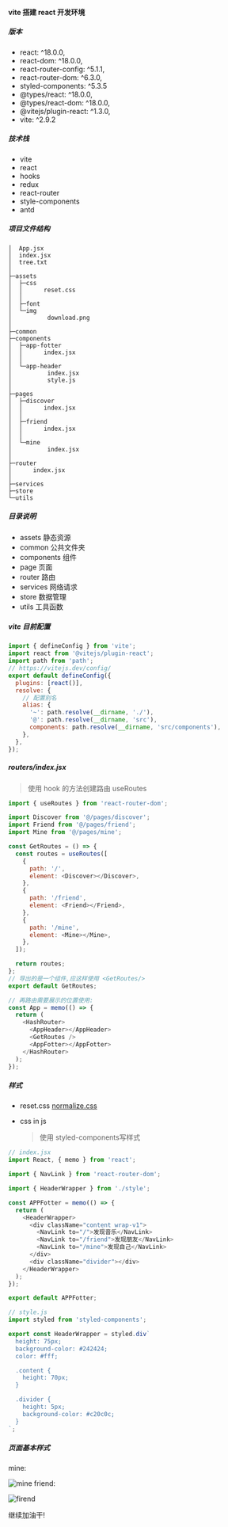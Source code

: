 #### vite 搭建 react 开发环境

##### 版本

- react: ^18.0.0,
- react-dom: ^18.0.0,
- react-router-config: ^5.1.1,
- react-router-dom: ^6.3.0,
- styled-components: ^5.3.5
- @types/react: ^18.0.0,
- @types/react-dom: ^18.0.0,
- @vitejs/plugin-react: ^1.3.0,
- vite: ^2.9.2

##### 技术栈

- vite
- react
- hooks
- redux
- react-router
- style-components
- antd

##### 项目文件结构

```shell
│  App.jsx
│  index.jsx
│  tree.txt
│
├─assets
│  ├─css
│  │      reset.css
│  │
│  ├─font
│  └─img
│          download.png
│
├─common
├─components
│  ├─app-fotter
│  │      index.jsx
│  │
│  └─app-header
│          index.jsx
│          style.js
│
├─pages
│  ├─discover
│  │      index.jsx
│  │
│  ├─friend
│  │      index.jsx
│  │
│  └─mine
│          index.jsx
│
├─router
│      index.jsx
│
├─services
├─store
└─utils
```

##### 目录说明

- assets 静态资源
- common 公共文件夹
- components 组件
- page 页面
- router 路由
- services 网络请求
- store 数据管理
- utils 工具函数

##### vite 目前配置

```js
import { defineConfig } from 'vite';
import react from '@vitejs/plugin-react';
import path from 'path';
// https://vitejs.dev/config/
export default defineConfig({
  plugins: [react()],
  resolve: {
    // 配置别名
    alias: {
      '~': path.resolve(__dirname, './'),
      '@': path.resolve(__dirname, 'src'),
      components: path.resolve(__dirname, 'src/components'),
    },
  },
});
```

##### routers/index.jsx

> 使用 hook 的方法创建路由 useRoutes

```js
import { useRoutes } from 'react-router-dom';

import Discover from '@/pages/discover';
import Friend from '@/pages/friend';
import Mine from '@/pages/mine';

const GetRoutes = () => {
  const routes = useRoutes([
    {
      path: '/',
      element: <Discover></Discover>,
    },
    {
      path: '/friend',
      element: <Friend></Friend>,
    },
    {
      path: '/mine',
      element: <Mine></Mine>,
    },
  ]);

  return routes;
};
// 导出的是一个组件,应这样使用 <GetRoutes/>
export default GetRoutes;

// 再路由需要展示的位置使用:
const App = memo(() => {
  return (
    <HashRouter>
      <AppHeader></AppHeader>
      <GetRoutes />
      <AppFotter></AppFotter>
    </HashRouter>
  );
});
```

##### 样式
- reset.css
  [normalize.css](https://github.com/necolas/normalize.css)

- css in js
  > 使用 styled-components写样式

```js
// index.jsx
import React, { memo } from 'react';

import { NavLink } from 'react-router-dom';

import { HeaderWrapper } from './style';

const APPFotter = memo(() => {
  return (
    <HeaderWrapper>
      <div className="content wrap-v1">
        <NavLink to="/">发现音乐</NavLink>
        <NavLink to="/friend">发现朋友</NavLink>
        <NavLink to="/mine">发现自己</NavLink>
      </div>
      <div className="divider"></div>
    </HeaderWrapper>
  );
});

export default APPFotter;

// style.js
import styled from 'styled-components';

export const HeaderWrapper = styled.div`
  height: 75px;
  background-color: #242424;
  color: #fff;

  .content {
    height: 70px;
  }

  .divider {
    height: 5px;
    background-color: #c20c0c;
  }
`;
```
##### 页面基本样式
mine:

![mine](../mdimg/stepone.png)
friend:

![firend](../mdimg/steptwo.png)

继续加油干!